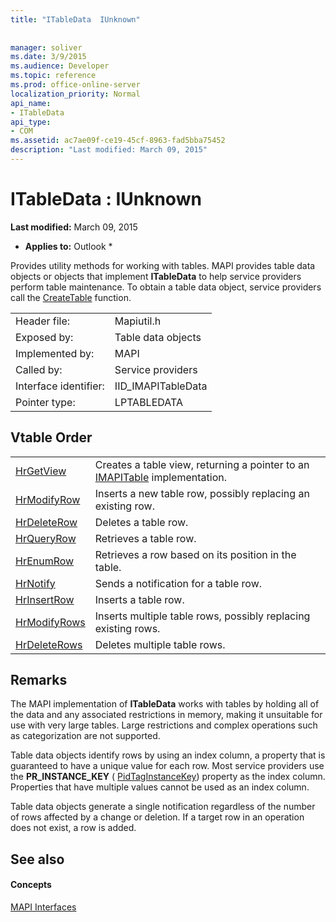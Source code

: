 ```yaml
---
title: "ITableData  IUnknown"
 
 
manager: soliver
ms.date: 3/9/2015
ms.audience: Developer
ms.topic: reference
ms.prod: office-online-server
localization_priority: Normal
api_name:
- ITableData
api_type:
- COM
ms.assetid: ac7ae09f-ce19-45cf-8963-fad5bba75452
description: "Last modified: March 09, 2015"
---
```


# ITableData : IUnknown

 **Last modified:** March 09, 2015 
  
 * **Applies to:** Outlook * 
  
Provides utility methods for working with tables. MAPI provides table data objects or objects that implement **ITableData** to help service providers perform table maintenance. To obtain a table data object, service providers call the [CreateTable](createtable.md) function. 
  
|||
|:-----|:-----|
|Header file:  <br/> |Mapiutil.h  <br/> |
|Exposed by:  <br/> |Table data objects  <br/> |
|Implemented by:  <br/> |MAPI  <br/> |
|Called by:  <br/> |Service providers  <br/> |
|Interface identifier:  <br/> |IID_IMAPITableData  <br/> |
|Pointer type:  <br/> |LPTABLEDATA  <br/> |
   
## Vtable Order

|||
|:-----|:-----|
|[HrGetView](itabledata-hrgetview.md) <br/> |Creates a table view, returning a pointer to an [IMAPITable](imapitableiunknown.md) implementation.  <br/> |
|[HrModifyRow](itabledata-hrmodifyrow.md) <br/> |Inserts a new table row, possibly replacing an existing row.  <br/> |
|[HrDeleteRow](itabledata-hrdeleterow.md) <br/> |Deletes a table row.  <br/> |
|[HrQueryRow](itabledata-hrqueryrow.md) <br/> |Retrieves a table row.  <br/> |
|[HrEnumRow](itabledata-hrenumrow.md) <br/> |Retrieves a row based on its position in the table.  <br/> |
|[HrNotify](itabledata-hrnotify.md) <br/> |Sends a notification for a table row.  <br/> |
|[HrInsertRow](itabledata-hrinsertrow.md) <br/> |Inserts a table row.  <br/> |
|[HrModifyRows](itabledata-hrmodifyrows.md) <br/> |Inserts multiple table rows, possibly replacing existing rows.  <br/> |
|[HrDeleteRows](itabledata-hrdeleterows.md) <br/> |Deletes multiple table rows.  <br/> |
   
## Remarks

The MAPI implementation of **ITableData** works with tables by holding all of the data and any associated restrictions in memory, making it unsuitable for use with very large tables. Large restrictions and complex operations such as categorization are not supported. 
  
Table data objects identify rows by using an index column, a property that is guaranteed to have a unique value for each row. Most service providers use the **PR_INSTANCE_KEY** ( [PidTagInstanceKey](pidtaginstancekey-canonical-property.md)) property as the index column. Properties that have multiple values cannot be used as an index column.
  
Table data objects generate a single notification regardless of the number of rows affected by a change or deletion. If a target row in an operation does not exist, a row is added.
  
## See also

#### Concepts

[MAPI Interfaces](mapi-interfaces.md)

